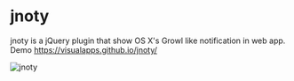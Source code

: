 # jnoty
jnoty is a jQuery plugin that show OS X's Growl like notification in web app.
Demo https://visualapps.github.io/jnoty/

![jnoty](https://raw.githubusercontent.com/visualapps/jnoty/master/docs/preview.gif)



